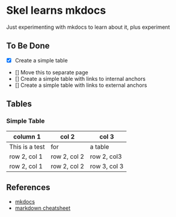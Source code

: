 # Skel learns mkdocs

Just experimenting with mkdocs to learn about it, plus experiment 

## To Be Done

  - [x] Create a simple table
  - [] Move this to separate page 
  - [] Create a simple table with links to internal anchors
  - [] Create a simple table with links to external anchors

## Tables  

### Simple Table

| column 1       | col 2        | col 3        |
| -------------- | ------------ | ------------ |
| This is a test | for          | a table      |
| row 2, col 1   | row 2, col 2 | row 2, col3  |
| row 2, col 1   | row 2, col 2 | row 3, col 3 |


## References 

  - [mkdocs](https://www.mkdocs.org) 
  - [markdown cheatsheet](https://www.markdownguide.org/cheat-sheet/)